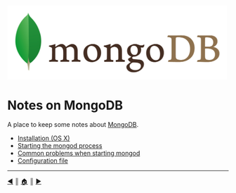 <img src="README/img/logo.png" width="500" />

# Notes on MongoDB
A place to keep some notes about [MongoDB][1].

* [Installation (OS X)][2]
* [Starting the mongod process][3]
* [Common problems when starting mongod][4]
* [Configuration file][5]


---
[:arrow_backward:][back] ║ [:house:][home] ║ [:arrow_forward:][next]

<!-- navigation -->
[home]: #
[back]: #
[next]: README/installing.md

<!-- links -->
[1]: https://www.mongodb.org/
[2]: README/installing.md
[3]: README/starting_mongod.md
[4]: README/problems_starting_mongod.md
[5]: README/configuration.md
